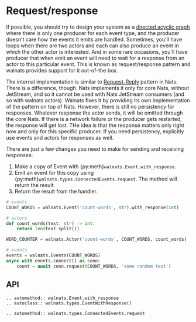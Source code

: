 # Request/response

If possible, you should try to design your system as a [directed acyclic graph](https://en.wikipedia.org/wiki/Directed_acyclic_graph) where there is only one producer for each event type, and the producer doesn't care how the events it emits are handled. Sometimes, you'll have loops when there are two actors and each can also produce an event in which the other actor is interested. And in some rare occasions, you'll have producer that when emit an event will need to wait for a response from an actor to this particular event. This is known as request/response pattern and walnats provides support for it out-of-the box.

The internal implementation is similar to [Request-Reply](https://docs.nats.io/nats-concepts/core-nats/reqreply) pattern in Nats. There is a difference, though. Nats implements it only for core Nats, without JetStream, and so it cannot be used with Nats JetStream consumers (and so with walnats actors). Walnats fixes it by providing its own implementation of the pattern on top of Nats. However, there is still no persistency for responses. Whatever response the actor sends, it will be emitted through the core Nats. If there is a network failure or the producer gets restarted, the response will get lost. THe idea is that the response matters only right now and only for this specific producer. If you need persistency, explicitly use events and actors for responses as well.

There are just a few changes you need to make for sending and receiving responses:

1. Make a copy of Event with {py:meth}`walnats.Event.with_response`.
1. Emit an event for this copy using {py:meth}`walnats.types.ConnectedEvents.request`. The method will return the result.
1. Return the result from the handler.

```python
# events
COUNT_WORDS = walnats.Event('count-words', str).with_response(int)

# actors
def count_words(text: str) -> int:
    return len(text.split())

WORD_COUNTER = walnats.Actor('count-words', COUNT_WORDS, count_words)

# events
events = walnats.Events(COUNT_WORDS)
async with events.connect() as conn:
    count = await conn.request(COUNT_WORDS, 'some random text')
```

## API

```{eval-rst}
.. automethod:: walnats.Event.with_response
.. autoclass:: walnats.types.EventWithResponse()
```

```{eval-rst}
.. automethod:: walnats.types.ConnectedEvents.request
```
